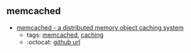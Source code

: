 memcached 
---
* [memcached - a distributed memory object caching system](http://memcached.org/)
    * tags: [memcached](../tags/memcached.md), [caching](../tags/caching.md)
    * :octocat: [github url](https://github.com/memcached/memcached)
